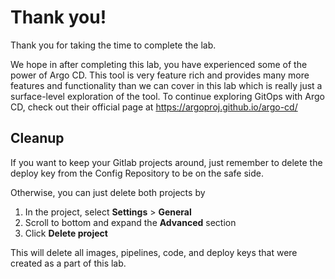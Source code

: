 # Thank you!

Thank you for taking the time to complete the lab.

We hope in after completing this lab, you have experienced some of the power of Argo CD. This tool is very feature rich and provides many more features and functionality than we can cover in this lab which is really just a surface-level exploration of the tool. To continue exploring GitOps with Argo CD, check out their official page at https://argoproj.github.io/argo-cd/

## Cleanup

If you want to keep your Gitlab projects around, just remember to delete the deploy key from the Config Repository to be on the safe side.

Otherwise, you can just delete both projects by
1. In the project, select **Settings** > **General**
1. Scroll to bottom and expand the **Advanced** section
1. Click **Delete project**

This will delete all images, pipelines, code, and deploy keys that were created as a part of this lab.
